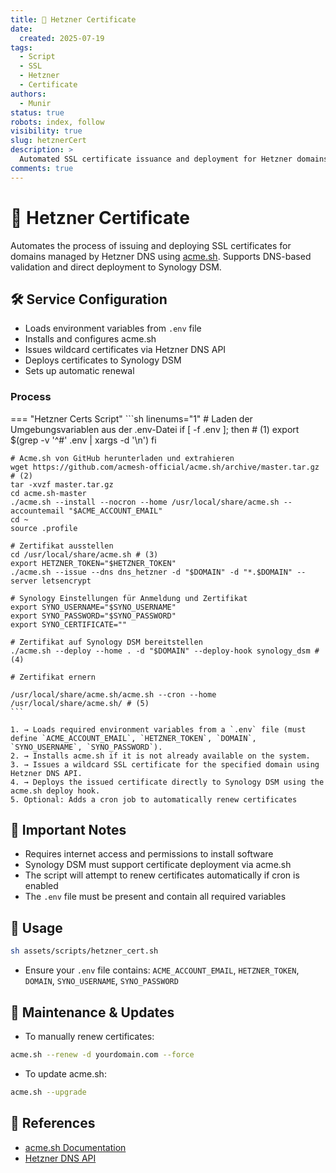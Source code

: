 ```yaml
---
title: 🔐 Hetzner Certificate
date:
  created: 2025-07-19
tags:
  - Script
  - SSL
  - Hetzner
  - Certificate
authors:
  - Munir
status: true
robots: index, follow
visibility: true
slug: hetznerCert
description: >
  Automated SSL certificate issuance and deployment for Hetzner domains using acme.sh and Synology DSM.
comments: true
---
```


# 🔐 Hetzner Certificate

Automates the process of issuing and deploying SSL certificates for domains managed by Hetzner DNS using [acme.sh](https://github.com/acmesh-official/acme.sh). Supports DNS-based validation and direct deployment to Synology DSM.

<!-- more -->

## 🛠️ Service Configuration

- Loads environment variables from `.env` file
- Installs and configures acme.sh
- Issues wildcard certificates via Hetzner DNS API
- Deploys certificates to Synology DSM
- Sets up automatic renewal

### Process

=== "Hetzner Certs Script"
    ```sh linenums="1"
    # Laden der Umgebungsvariablen aus der .env-Datei
    if [ -f .env ]; then # (1)
        export $(grep -v '^#' .env | xargs -d '\n')
    fi

    # Acme.sh von GitHub herunterladen und extrahieren
    wget https://github.com/acmesh-official/acme.sh/archive/master.tar.gz # (2)
    tar -xvzf master.tar.gz
    cd acme.sh-master
    ./acme.sh --install --nocron --home /usr/local/share/acme.sh --accountemail "$ACME_ACCOUNT_EMAIL"
    cd ~
    source .profile

    # Zertifikat ausstellen
    cd /usr/local/share/acme.sh # (3)
    export HETZNER_TOKEN="$HETZNER_TOKEN"
    ./acme.sh --issue --dns dns_hetzner -d "$DOMAIN" -d "*.$DOMAIN" --server letsencrypt

    # Synology Einstellungen für Anmeldung und Zertifikat
    export SYNO_USERNAME="$SYNO_USERNAME"
    export SYNO_PASSWORD="$SYNO_PASSWORD"
    export SYNO_CERTIFICATE=""

    # Zertifikat auf Synology DSM bereitstellen
    ./acme.sh --deploy --home . -d "$DOMAIN" --deploy-hook synology_dsm # (4)

    # Zertifikat ernern 

    /usr/local/share/acme.sh/acme.sh --cron --home /usr/local/share/acme.sh/ # (5)
    ```

    1. → Loads required environment variables from a `.env` file (must define `ACME_ACCOUNT_EMAIL`, `HETZNER_TOKEN`, `DOMAIN`, `SYNO_USERNAME`, `SYNO_PASSWORD`).
    2. → Installs acme.sh if it is not already available on the system.
    3. → Issues a wildcard SSL certificate for the specified domain using Hetzner DNS API.
    4. → Deploys the issued certificate directly to Synology DSM using the acme.sh deploy hook.
    5. Optional: Adds a cron job to automatically renew certificates

## 🔐 Important Notes

- Requires internet access and permissions to install software
- Synology DSM must support certificate deployment via acme.sh
- The script will attempt to renew certificates automatically if cron is enabled
- The `.env` file must be present and contain all required variables

## 🚀 Usage

```bash
sh assets/scripts/hetzner_cert.sh
```

- Ensure your `.env` file contains: `ACME_ACCOUNT_EMAIL`, `HETZNER_TOKEN`, `DOMAIN`, `SYNO_USERNAME`, `SYNO_PASSWORD`

## 🔄 Maintenance & Updates

- To manually renew certificates:
```bash
acme.sh --renew -d yourdomain.com --force
```
- To update acme.sh:
```bash
acme.sh --upgrade
```

## 🔗 References

- [acme.sh Documentation](https://github.com/acmesh-official/acme.sh)
- [Hetzner DNS API](https://dns.hetzner.com/api-docs) 
